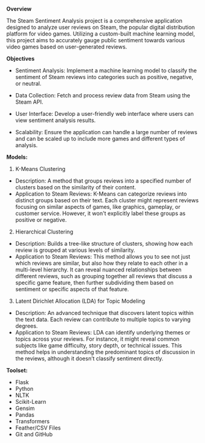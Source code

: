 **Overview**

The Steam Sentiment Analysis project is a comprehensive application designed to analyze user reviews on Steam, the popular digital distribution platform for video games. Utilizing a custom-built machine learning model, this project aims to accurately gauge public sentiment towards various video games based on user-generated reviews.

**Objectives**

- Sentiment Analysis: Implement a machine learning model to classify the sentiment of Steam reviews into categories such as positive, negative, or neutral.
  
- Data Collection: Fetch and process review data from Steam using the Steam API.
  
- User Interface: Develop a user-friendly web interface where users can view sentiment analysis results.
  
- Scalability: Ensure the application can handle a large number of reviews and can be scaled up to include more games and different types of analysis.


**Models:**

1. K-Means Clustering
- Description: A method that groups reviews into a specified number of clusters based on the similarity of their content.
- Application to Steam Reviews: K-Means can categorize reviews into distinct groups based on their text. Each cluster might represent reviews focusing on similar aspects of games, like graphics, gameplay, or customer service. However, it won't explicitly label these groups as positive or negative.

2. Hierarchical Clustering
- Description: Builds a tree-like structure of clusters, showing how each review is grouped at various levels of similarity.
- Application to Steam Reviews: This method allows you to see not just which reviews are similar, but also how they relate to each other in a multi-level hierarchy. It can reveal nuanced relationships between different reviews, such as grouping together all reviews that discuss a specific game feature, then further subdividing them based on sentiment or specific aspects of that feature.

3. Latent Dirichlet Allocation (LDA) for Topic Modeling
- Description: An advanced technique that discovers latent topics within the text data. Each review can contribute to multiple topics to varying degrees.
- Application to Steam Reviews: LDA can identify underlying themes or topics across your reviews. For instance, it might reveal common subjects like game difficulty, story depth, or technical issues. This method helps in understanding the predominant topics of discussion in the reviews, although it doesn’t classify sentiment directly.


**Toolset:**
- Flask
- Python 
- NLTK
- Scikit-Learn
- Gensim
- Pandas
- Transformers
- Feather/CSV Files
- Git and GitHub
